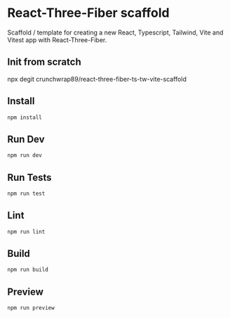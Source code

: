# React-Three-Fiber scaffold

Scaffold / template for creating a new React, Typescript, Tailwind, Vite and Vitest app with React-Three-Fiber.

## Init from scratch

npx degit crunchwrap89/react-three-fiber-ts-tw-vite-scaffold

## Install

```bash
npm install
```

## Run Dev

```bash
npm run dev
```

## Run Tests

```bash
npm run test
```

## Lint

```bash
npm run lint
```

## Build

```bash
npm run build
```

## Preview

```bash
npm run preview
```
